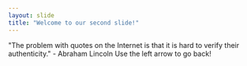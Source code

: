 ```yaml
---
layout: slide
title: "Welcome to our second slide!"
---
```

"The problem with quotes on the Internet is that it is hard to verify their authenticity." - Abraham Lincoln 
Use the left arrow to go back!
